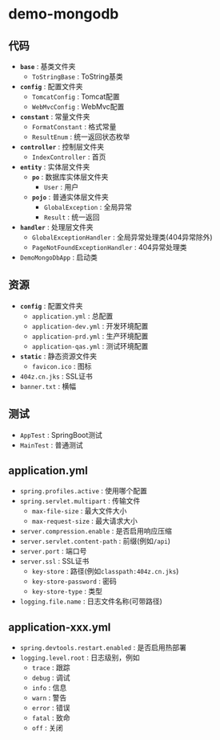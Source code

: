 # demo-mongodb

## 代码

- **`base`** : 基类文件夹
  - `ToStringBase` : ToString基类
- **`config`** : 配置文件夹
  - `TomcatConfig` : Tomcat配置
  - `WebMvcConfig` : WebMvc配置
- **`constant`** : 常量文件夹
  - `FormatConstant` : 格式常量
  - `ResultEnum` : 统一返回状态枚举
- **`controller`** : 控制层文件夹
  - `IndexController` : 首页
- **`entity`** : 实体层文件夹
  - **`po`** : 数据库实体层文件夹
    - `User` : 用户
  - **`pojo`** : 普通实体层文件夹
    - `GlobalException` : 全局异常
    - `Result` : 统一返回
- **`handler`** : 处理层文件夹
  - `GlobalExceptionHandler` : 全局异常处理类(404异常除外)
  - `PageNotFoundExceptionHandler` : 404异常处理类
- `DemoMongoDbApp` : 启动类

## 资源

- **`config`** : 配置文件夹
  - `application.yml` : 总配置
  - `application-dev.yml` : 开发环境配置
  - `application-prd.yml` : 生产环境配置
  - `application-qas.yml` : 测试环境配置
- **`static`** : 静态资源文件夹
  - `favicon.ico` : 图标
- `404z.cn.jks` : SSL证书
- `banner.txt` : 横幅

## 测试

- `AppTest` : SpringBoot测试
- `MainTest` : 普通测试

## application.yml

- `spring.profiles.active` : 使用哪个配置
- `spring.servlet.multipart` : 传输文件
  - `max-file-size` : 最大文件大小
  - `max-request-size` : 最大请求大小
- `server.compression.enable` : 是否启用响应压缩
- `server.servlet.content-path` : 前缀(例如`/api`)
- `server.port` : 端口号
- `server.ssl` : SSL证书
  - `key-store` : 路径(例如`classpath:404z.cn.jks`)
  - `key-store-password` : 密码
  - `key-store-type` : 类型
- `logging.file.name` : 日志文件名称(可带路径)

## application-xxx.yml

- `spring.devtools.restart.enabled` : 是否启用热部署
- `logging.level.root` : 日志级别，例如
  - `trace` : 跟踪
  - `debug` : 调试
  - `info` : 信息
  - `warn` : 警告
  - `error` : 错误
  - `fatal` : 致命
  - `off` : 关闭
